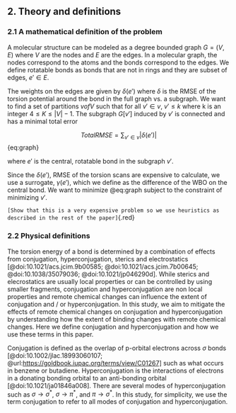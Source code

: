## 2. Theory and definitions

### 2.1 A mathematical definition of the problem

A molecular structure can be modeled as a degree bounded graph $G = (V, E)$ where $V$ are the nodes and $E$ are the edges.
In a molecular graph, the nodes correspond to the atoms and the bonds correspond to the edges.
We define rotatable bonds as bonds that are not in rings and they are subset of edges, $e' \in E$.

The weights on the edges are given by $\delta(e')$ where $\delta$ is the RMSE of the torsion potential around the bond in
the full graph vs. a subgraph. We want to find a set of partitions $v of V$ such that for all $v' \in v$, $v' \leq k$ where
k is an integer $4 \leq K \leq |V|-1$. The subgraph $G[v']$ induced by $v'$ is connected and has a minimal total error

$$Total RMSE =  \sum_{v' \in v} |\delta(e')|$${eq:graph}

where $e'$ is the central, rotatable bond in the subgraph $v'$.

Since the $\delta(e')$, RMSE of the torsion scans are expensive to calculate, we use a surrogate, $\gamma(e')$, which we
define as the difference of the WBO on the central bond. We want to minimize @eq:graph subject to the constraint of minimizing
$v'$.

`[Show that this is a very expensive problem so we use heuristics as described in the rest of the paper]`{.red}

### 2.2 Physical definitions

The torsion energy of a bond is determined by a combination of effects from conjugation, hyperconjugation, sterics and electrostatics
[@doi:10.1021/acs.jcim.9b00585; @doi:10.1021/acs.jcim.7b00645; @doi:10.1038/35079036; @doi:10.1021/jp046290d].
While sterics and elecrostatics are usually local properties or can be controlled by using smaller fragments, conjugation and
hyperconjugation are non local properties and remote chemical changes can influence the extent of conjugation and / or hyperconjugation.
In this study, we aim to mitigate the effects of remote chemical changes on conjugation and hyperconjugation by understanding how
the extent of binding changes with remote chemical changes. Here we define conjugation and hyperconjugation and how we use these
terms in this paper.

Conjugation is defined as the overlap of p-orbital electrons across $\sigma$ bonds [@doi:10.1002/jlac.18993060107; @url:https://goldbook.iupac.org/terms/view/C01267] such as what occurs in
benzene or butadiene. Hyperconjugation is the interactions of electrons in a donating bonding orbital to an anti-bonding orbital [@doi:10.1021/ja01846a008].
There are several modes of hyperconjugation such as $\sigma \to \sigma^*$, $\sigma \to \pi^*$, and $\pi \to \sigma^*$. In this study, for simplicity,
we use the term conjugation to refer to all modes of conjugation and hyperconjugation.

